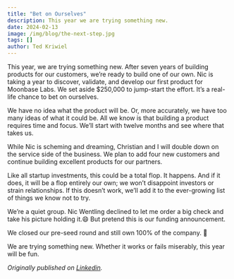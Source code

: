 ```yaml
---
title: "Bet on Ourselves"
description: This year we are trying something new.
date: 2024-02-13
image: /img/blog/the-next-step.jpg
tags: []
author: Ted Kriwiel
---
```


This year, we are trying something new. After seven years of building products for our customers, we’re ready to build one of our own. Nic is taking a year to discover, validate, and develop our first product for Moonbase Labs. We set aside $250,000 to jump-start the effort. It’s a real-life chance to bet on ourselves.

We have no idea what the product will be. Or, more accurately, we have too many ideas of what it could be. All we know is that building a product requires time and focus. We’ll start with twelve months and see where that takes us.

While Nic is scheming and dreaming, Christian and I will double down on the service side of the business. We plan to add four new customers and continue building excellent products for our partners.

Like all startup investments, this could be a total flop. It happens. And if it does, it will be a flop entirely our own; we won’t disappoint investors or strain relationships. If this doesn’t work, we’ll add it to the ever-growing list of things we know not to try.

We’re a quiet group. Nic Wentling declined to let me order a big check and take his picture holding it.😄 But pretend this is our funding announcement.

We closed our pre-seed round and still own 100% of the company. 🎉

We are trying something new. Whether it works or fails miserably, this year will be fun.

_Originally published on [Linkedin](https://www.linkedin.com/embed/feed/update/urn:li:share:7158470960545681408)._

